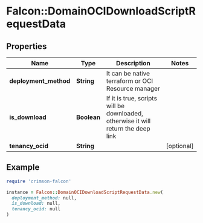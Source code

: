 # Falcon::DomainOCIDownloadScriptRequestData

## Properties

| Name | Type | Description | Notes |
| ---- | ---- | ----------- | ----- |
| **deployment_method** | **String** | It can be native terraform or OCI Resource manager |  |
| **is_download** | **Boolean** | If it is true, scripts will be downloaded, otherwise it will return the deep link |  |
| **tenancy_ocid** | **String** |  | [optional] |

## Example

```ruby
require 'crimson-falcon'

instance = Falcon::DomainOCIDownloadScriptRequestData.new(
  deployment_method: null,
  is_download: null,
  tenancy_ocid: null
)
```

